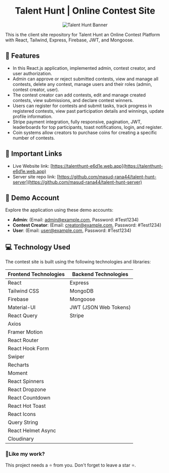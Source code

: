 <h1 align="center">
Talent Hunt | Online Contest Site</h1>

<p align="center"><img src="./src/assets/banner.PNG" alt="Talent Hunt Banner"></p>

<p>This is the client site repository for Talent Hunt an Online Contest Platform with  React, Tailwind, Express, Firebase, JWT, and Mongoose.</p>

## 📝 Features

- In this React.js application, implemented admin, contest creator, and user authorization.
- Admin can
  approve or reject submitted contests, view and manage all contests, delete any contest, manage users and their roles (admin, contest creator, user).
- The contest creator can add contests, edit and manage created contests, view submissions, and declare contest winners.
- Users can register for contests and submit tasks, track progress in registered contests, view past participation details and winnings,
  update profile information.
- Stripe payment integration, fully responsive, pagination, JWT, leaderboards for top participants, toast notifications, login, and register.
- Coin systems allow creators to purchase coins for creating a specific number of contests.

## 🚀 Important Links

- Live Website link: [https://talenthunt-e6d1e.web.app](https://talenthunt-e6d1e.web.app)
- Server site repo link: [https://github.com/masud-rana44/talent-hunt-server](https://github.com/masud-rana44/talent-hunt-server)

## 🔐 Demo Account

Explore the application using these demo accounts:

- **Admin**: (Email: admin@example.com, Password: #Test1234)
- **Contest Creator**: (Email: creator@example.com, Password: #Test1234)
- **User**: (Email: user@example.com, Password: #Test1234)

## 💻 Technology Used

The contest site is built using the following technologies and libraries:

| Frontend Technologies | Backend Technologies  |
| --------------------- | --------------------- |
| React                 | Express               |
| Tailwind CSS          | MongoDB               |
| Firebase              | Mongoose              |
| Material-UI           | JWT (JSON Web Tokens) |
| React Query           | Stripe                |
| Axios                 |
| Framer Motion         |
| React Router          |
| React Hook Form       |
| Swiper                |
| Recharts              |
| Moment                |
| React Spinners        |
| React Dropzone        |
| React Countdown       |
| React Hot Toast       |
| React Icons           |
| Query String          |
| React Helmet Async    |
| Cloudinary            |

<h3>💖Like my work?</h3>

This project needs a ⭐️ from you. Don't forget to leave a star ⭐️.
